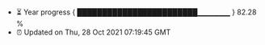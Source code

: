 - ⏳ Year progress { ████████████████████████▁▁▁▁▁▁ } 82.28 %
- ⏰ Updated on Thu, 28 Oct 2021 07:19:45 GMT

